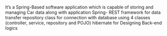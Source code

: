 It’s a Spring-Based software application which is capable of storing and managing Car data along with application Spring- REST framework for data transfer repository class for connection with database using 4 classes (controller, service, repository and POJO) hibernate for Designing Back-end logics
